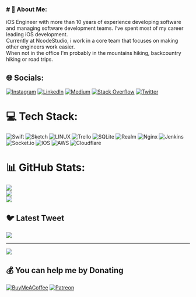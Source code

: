 ### # 💫 About Me:
iOS Engineer with more than 10 years of experience developing software and managing software development teams. I’ve spent most of my career leading iOS development. <br>Currently at NcodeStudio, i work in a core team that focuses on making other engineers work easier.<br>When not in the office I'm probably in the mountains hiking, backcountry hiking or road trips.<br>


## 🌐 Socials:
[![Instagram](https://img.shields.io/badge/Instagram-%23E4405F.svg?logo=Instagram&logoColor=white)](https://instagram.com/mehdin13) [![LinkedIn](https://img.shields.io/badge/LinkedIn-%230077B5.svg?logo=linkedin&logoColor=white)](https://linkedin.com/in/https://www.linkedin.com/in/mehdi-negahban) [![Medium](https://img.shields.io/badge/Medium-12100E?logo=medium&logoColor=white)](https://medium.com/@mehdin13) [![Stack Overflow](https://img.shields.io/badge/-Stackoverflow-FE7A16?logo=stack-overflow&logoColor=white)](https://stackoverflow.com/users/mehdin13) [![Twitter](https://img.shields.io/badge/Twitter-%231DA1F2.svg?logo=Twitter&logoColor=white)](https://twitter.com/@mehdin13) 

# 💻 Tech Stack:
![Swift](https://img.shields.io/badge/swift-F54A2A?style=for-the-badge&logo=swift&logoColor=white) ![Sketch](https://img.shields.io/badge/Sketch-FFB387?style=for-the-badge&logo=sketch&logoColor=black) ![LINUX](https://img.shields.io/badge/Linux-FCC624?style=for-the-badge&logo=linux&logoColor=black) ![Trello](https://img.shields.io/badge/Trello-%23026AA7.svg?style=for-the-badge&logo=Trello&logoColor=white) ![SQLite](https://img.shields.io/badge/sqlite-%2307405e.svg?style=for-the-badge&logo=sqlite&logoColor=white) ![Realm](https://img.shields.io/badge/Realm-39477F?style=for-the-badge&logo=realm&logoColor=white) ![Nginx](https://img.shields.io/badge/nginx-%23009639.svg?style=for-the-badge&logo=nginx&logoColor=white) ![Jenkins](https://img.shields.io/badge/jenkins-%232C5263.svg?style=for-the-badge&logo=jenkins&logoColor=white) ![Socket.io](https://img.shields.io/badge/Socket.io-black?style=for-the-badge&logo=socket.io&badgeColor=010101) ![IOS](https://img.shields.io/badge/IOS-%2320232a.svg?style=for-the-badge&logo=apple&logoColor=white) ![AWS](https://img.shields.io/badge/AWS-%23FF9900.svg?style=for-the-badge&logo=amazon-aws&logoColor=white) ![Cloudflare](https://img.shields.io/badge/Cloudflare-F38020?style=for-the-badge&logo=Cloudflare&logoColor=white)
# 📊 GitHub Stats:
![](https://github-readme-stats.vercel.app/api?username=mehdin13&theme=midnight-purple&hide_border=false&include_all_commits=true&count_private=true)<br/>
![](https://github-readme-streak-stats.herokuapp.com/?user=mehdin13&theme=midnight-purple&hide_border=false)<br/>
![](https://github-readme-stats.vercel.app/api/top-langs/?username=mehdin13&theme=midnight-purple&hide_border=false&include_all_commits=true&count_private=true&layout=compact)

## 🐦 Latest Tweet
[![](https://gtce.itsvg.in/api?username=@mehdin13)](https://github.com/VishwaGauravIn/github-twitter-card-embed)

---
[![](https://visitcount.itsvg.in/api?id=mehdin13&icon=0&color=0)](https://visitcount.itsvg.in)

  ## 💰 You can help me by Donating
  [![BuyMeACoffee](https://img.shields.io/badge/Buy%20Me%20a%20Coffee-ffdd00?style=for-the-badge&logo=buy-me-a-coffee&logoColor=black)](https://buymeacoffee.com/mehdin13) [![Patreon](https://img.shields.io/badge/Patreon-F96854?style=for-the-badge&logo=patreon&logoColor=white)](https://patreon.com/Mehdin13) 

  
<!-- Proudly created with GPRM ( https://gprm.itsvg.in ) --> 

<!--
**mehdin13/mehdin13** is a ✨ _special_ ✨ repository because its `README.md` (this file) appears on your GitHub profile.
